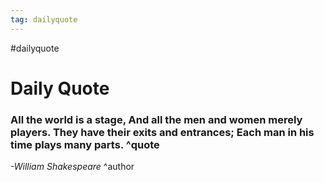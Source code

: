 ```yaml
---
tag: dailyquote
---
```


#dailyquote

# Daily Quote

### All the world is a stage, And all the men and women merely players. They have their exits and entrances; Each man in his time plays many parts. ^quote
*-William Shakespeare* ^author
